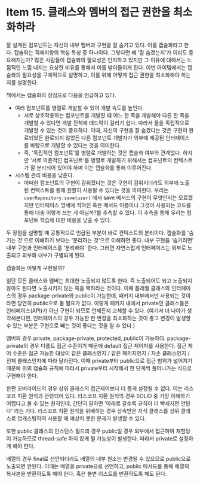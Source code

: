 # Item 15. 클래스와 멤버의 접근 권한을 최소화하라

잘 설계된 컴포넌트는 자신의 내부 멤버과 구현을 잘 숨기고 있다. 이를 캡슐화라고 한다. 캡슐화는 객체지향의 핵심 특성 중 하나이다. 그렇다면 왜 '잘 숨겼는지'가 이리도 중요해지는가? 많은 사람들이 캡슐화의 필요성은 인지하고 있지만 그 이유에 대해서는 느낌적인 느낌 내지는 요상한 비유를 통해서 이를 받아들이게 된다. 이번 아이템에서는 캡슐화의 필요성을 구체적으로 설명하고, 이를 위해 어떻게 접근 권한을 최소화해야 하는지를 설명한다.

책에서는 캡슐화의 장점으로 다음을 언급하고 있다.

- 여러 컴포넌트를 병렬로 개발할 수 있어 개발 속도를 높인다.
    - 서로 상호작용하는 컴포넌트를 개발할 때 어느 한 쪽을 개발해야 다른 한 쪽을 개발할 수 있다면 개발 진척에 데드락이 걸리기 쉽다. 따라서 둘을 독립적으로 개발할 수 있는 것이 중요하다. 이때, 자신의 구현을 잘 숨겼다는 것은 구현이 완료되었든 완료되지 않았든 다른 컴포넌트 개발자가 외부에 제공된 인터페이스를 바탕으로 개발할 수 있다는 것을 의미한다.
    - 즉, '독립적인 컴포넌트'를 병렬로 개발하는 것은 캡슐화 여부와 관계없다. 하지만 '서로 의존적인 컴포넌트'를 병렬로 개발하기 위해서는 컴포넌트의 컨텍스트가 잘 분리되어 있어야 하며 이는 캡슐화를 통해 이루어진다.
- 시스템 관리 비용을 낮춘다.
    - 어떠한 컴포넌트의 구현이 감춰졌다는 것은 구현이 감춰지더라도 외부에 노출된 컨텍스트를 통해 원할히 사용될 수 있다는 것을 의미한다. 우리는 `userRepository.save(user)` 에서 save 메서드의 구현이 무엇인지는 모르겠지만 인터페이스 명세에 적혀진 혹은 메서드 이름이나 그것이 사용되는 코드를 통해 대충 이렇게 쓰는 게 아닐까?를 추측할 수 있다. 이 추측을 통해 우리는 컴포넌트 학습에 대한 비용을 낮출 수 있다.

두 장점을 설명할 때 공통적으로 언급된 부분이 바로 컨텍스트의 분리이다. 캡슐화를 '숨기는 것'으로 이해하기 보다는 '분리하는 것'으로 이해하면 좋다. 내부 구현을 '숨기려면' 내부 구현과 인터페이스를 '분리해야' 한다. 그러면 자연스럽게 인터페이스는 외부로 노출되고 외부와 내부가 구별되게 된다.

캡슐화는 어떻게 구현될까?

일단 모든 클래스와 멤버는 최대한 노출되지 않도록 한다. 즉 노출되어도 되고 노출되지 않아도 된다면 노출시키지 않는 쪽을 택하라는 것이다. 이때 톱레벨 클래스와 인터페이스의 경우 package-private와 public이 가능한데, 패키지 내부에서만 사용되는 것이라면 당연히 public으로 둘 필요가 없다. 이렇게 패키지 내에서 private인 클래스들은 인터페이스(API)가 아닌 구현이 되므로 언제든지 교체할 수 있다. (여기서 더 나아가 생각해본다면, 인터페이스의 경우 가능한 한 변경을 최소화하는 것이 좋고 변경이 발생할 수 있는 부분은 구현으로 빼는 것이 좋다는 것을 알 수 있다.)

멤버의 경우 private, package-private, protected, public이 가능하다. package-private의 경우 디폴트 접근 수준이기 때문에 default 접근 제어자를 사용한다. 접근 제어 수준은 접근 가능한 대상이 같은 클래스인지 / 같은 패키지인지 / 자손 클래스인지 / 전체 클래스인지에 따라 달라진다. 이때 private부터 public으로 접근 범위가 넓어지기 때문에 위의 캡슐화 규칙에 따라서 private부터 시작해서 한 단계씩 풀어나가는 식으로 구현해야 한다. 

한편 오버라이드의 경우 상위 클래스의 접근제어보다 더 좁게 설정될 수 없다. 이는 리스코프 치환 원칙과 관련되어 있다. 리스코프 치환 원칙의 경우 SOLID 중 가장 이해하기 어렵다고 볼 수 있는 원칙인데, 간단히 말하면 '아래로 갈수록 규칙이 더 빡세지면 안된다' 라는 거다. 리스코프 치환 원칙을 위배하는 경우 상속받은 자식 클래스를 상위 클래스로 업캐스팅하여 사용할 때 예상치 못한 문제가 발생할 수 있다. 

또한 public 클래스의 인스턴스 필드의 경우 public일 경우 외부에서 접근하여 재할당이 가능하므로 thread-safe 하지 않게 될 가능성이 발생한다. 따라서 private로 설정하게 해야 한다. 

배열의 경우 final로 선언되더라도 배열의 내부 원소는 변경될 수 있으므로 public으로 노출되면 안된다. 이때는 배열을 private으로 선언하고, public 메서드를 통해 배열의 복사본을 반환하도록 해야 한다. 혹은 불변 리스트를 반환하도록 해도 된다.